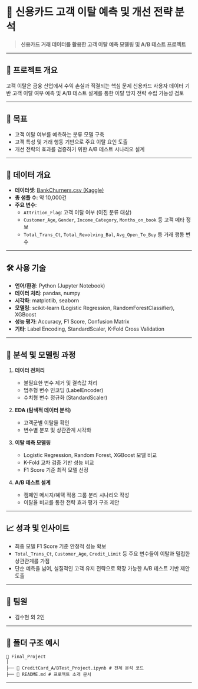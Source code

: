 # 🧠 신용카드 고객 이탈 예측 및 개선 전략 분석

> **신용카드 거래 데이터를 활용한 고객 이탈 예측 모델링 및 A/B 테스트 프로젝트**

---

## 📌 프로젝트 개요

고객 이탈은 금융 산업에서 수익 손실과 직결되는 핵심 문제 
신용카드 사용자 데이터 기반 고객 이탈 여부 예측 및 A/B 테스트 설계를 통한 이탈 방지 전략 수립 가능성 검토

---

## 🎯 목표

- 고객 이탈 여부를 예측하는 분류 모델 구축  
- 고객 특성 및 거래 행동 기반으로 주요 이탈 요인 도출  
- 개선 전략의 효과를 검증하기 위한 A/B 테스트 시나리오 설계

---

## 📂 데이터 개요

- **데이터셋**: [BankChurners.csv (Kaggle)](https://www.kaggle.com/datasets/sakshigoyal7/credit-card-customers)  
- **총 샘플 수**: 약 10,000건  
- **주요 변수**:
  - `Attrition_Flag`: 고객 이탈 여부 (이진 분류 대상)
  - `Customer_Age`, `Gender`, `Income_Category`, `Months_on_book` 등 고객 메타 정보
  - `Total_Trans_Ct`, `Total_Revolving_Bal`, `Avg_Open_To_Buy` 등 거래 행동 변수

---

## 🛠 사용 기술

- **언어/환경**: Python (Jupyter Notebook)
- **데이터 처리**: pandas, numpy
- **시각화**: matplotlib, seaborn
- **모델링**: scikit-learn (Logistic Regression, RandomForestClassifier), XGBoost
- **성능 평가**: Accuracy, F1 Score, Confusion Matrix
- **기타**: Label Encoding, StandardScaler, K-Fold Cross Validation

---

## 🧪 분석 및 모델링 과정

1. **데이터 전처리**
   - 불필요한 변수 제거 및 결측값 처리
   - 범주형 변수 인코딩 (LabelEncoder)
   - 수치형 변수 정규화 (StandardScaler)

2. **EDA (탐색적 데이터 분석)**
   - 고객군별 이탈율 확인
   - 변수별 분포 및 상관관계 시각화

3. **이탈 예측 모델링**
   - Logistic Regression, Random Forest, XGBoost 모델 비교
   - K-Fold 교차 검증 기반 성능 비교
   - F1 Score 기준 최적 모델 선정

4. **A/B 테스트 설계**
   - 캠페인 메시지/혜택 적용 그룹 분리 시나리오 작성
   - 이탈율 비교를 통한 전략 효과 평가 구조 제안

---

## 📈 성과 및 인사이트

- 최종 모델 F1 Score 기준 안정적 성능 확보
- `Total_Trans_Ct`, `Customer_Age`, `Credit_Limit` 등 주요 변수들이 이탈과 밀접한 상관관계를 가짐
- 단순 예측을 넘어, 실질적인 고객 유지 전략으로 확장 가능한 A/B 테스트 기반 제안 도출

---

## 🙌 팀원

- 김수현 외 2인

---

## 📌 폴더 구조 예시
```
📁 Final_Project
│
├── 📜 CreditCard_A/BTest_Project.ipynb # 전체 분석 코드
├── 📜 README.md # 프로젝트 소개 문서
```

---
